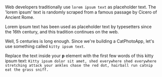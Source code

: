 Web developers traditionally use ``lorem ipsum text`` as placeholder text. 
The 'lorem ipsum' text is randomly scraped from a famous passage by Cicero of Ancient Rome.

Lorem ipsum text has been used as placeholder text by typesetters since the 16th century, and this tradition continues on the web.

Well, 5 centuries is long enough. Since we're building a CatPhotoApp, let's use something called ``kitty ipsum text``.


Replace the text inside your **p** element with the first few words of this kitty ipsum text: 
``Kitty ipsum dolor sit amet, shed everywhere shed everywhere stretching attack your ankles chase the red dot, hairball run catnip eat the grass sniff.``
